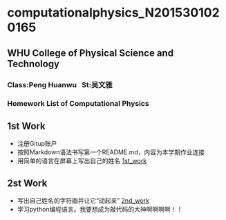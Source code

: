 # computationalphysics_N2015301020165
## WHU College of Physical Science and Technology
### Class:Peng Huanwu    St:吴文雅  

### Homework List of Computational Physics 

## 1st Work
 - 注册Gitup账户
 - 按照Markdown语法书写第一个README.md，内容为本学期作业连接
 - 用简单的语言在屏幕上写出自己的姓名 [1st_work](https://github.com/amanaaaa/computationalphysics_N2015301020165/blob/master/1st_Work.md)
## 2st Work
 - 写出自己姓名的字符画并让它“动起来” [2nd_work](https://github.com/amanaaaa/computationalphysics_N2015301020165/blob/master/2nd_work.md)
 - 学习python编程语言。我要想成为敲代码的大神啊啊啊啊！！
